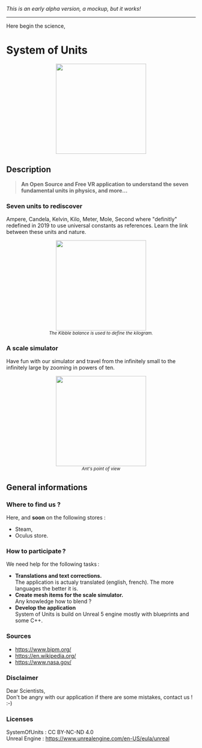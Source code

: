 _This is an early alpha version, a mockup, but it works!_
***
Here begin the science,
# System of Units
<p align="center">
<img src="https://sou.lambelet.net/img/SI-Units.png" width="240">
<p>

## Description

> **An Open Source and Free VR application to understand the seven fundamental units in physics, and more...**

### Seven units to rediscover
Ampere, Candela, Kelvin, Kilo, Meter, Mole, Second where "definitly" redefined in 2019 to use universal constants as references. Learn the link between these units and nature.

<p align="center">
<img src="https://sou.lambelet.net/img/kibble.png" width="240"><br>
<sub><i>The Kibble balance is used to define the kilogram.</i></sub>
<p>

### A scale simulator
Have fun with our simulator and travel from the infinitely small to the infinitely large by zooming in powers of ten.

<p align="center">
<img src="https://sou.lambelet.net/img/Ant-basketball.jpeg" width="240"><br>
<sub><i>Ant's point of view</i></sub>
</p>


## General informations


### Where to find us ?
Here, and **soon** on the following stores :
* Steam,
* Oculus store.


### How to participate ?
We need help for the following tasks :
* **Translations and text corrections.**<br>The application is actualy translated (english, french). The more languages the better it is.
* **Create mesh items for the scale simulator.**<br>Any knowledge how to blend ?
* **Develop the application**<br>System of Units is build on Unreal 5 engine mostly with blueprints and some C++.


### Sources
* https://www.bipm.org/
* https://en.wikipedia.org/
* https://www.nasa.gov/



### Disclaimer
Dear Scientists,<br>
Don't be angry with our application if there are some mistakes, contact us !
:-)



### Licenses
SystemOfUnits : CC BY-NC-ND 4.0<br>
Unreal Engine : https://www.unrealengine.com/en-US/eula/unreal
